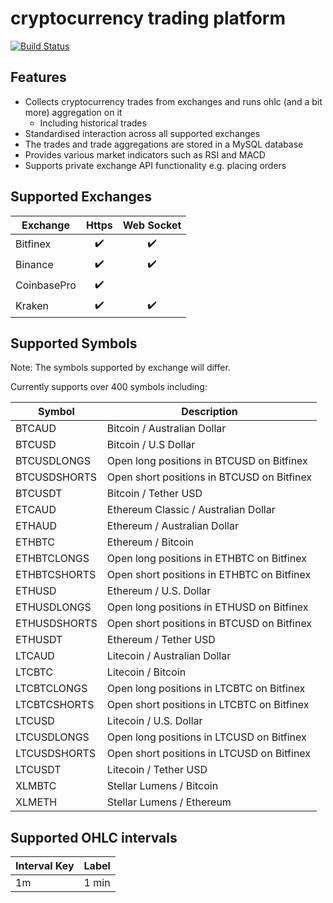 # cryptocurrency trading platform
[![Build Status](https://travis-ci.com/smnplicity/cryptocurrency.svg?token=6dFz7PgYHV1ppXKK86sV&branch=master)](https://travis-ci.com/smnplicity/cryptocurrency)

## Features
* Collects cryptocurrency trades from exchanges and runs ohlc (and a bit more) aggregation on it
	* Including historical trades
* Standardised interaction across all supported exchanges
* The trades and trade aggregations are stored in a MySQL database
* Provides various market indicators such as RSI and MACD
* Supports private exchange API functionality e.g. placing orders

## Supported Exchanges

Exchange | Https | Web Socket
-------- | :-----: | :-----------:
Bitfinex | :heavy_check_mark: | :heavy_check_mark:
Binance | :heavy_check_mark: | :heavy_check_mark:
CoinbasePro | :heavy_check_mark:
Kraken | :heavy_check_mark: | :heavy_check_mark:

## Supported Symbols
Note: The symbols supported by exchange will differ.

Currently supports over 400 symbols including:

Symbol | Description
-------- | -----
BTCAUD | Bitcoin / Australian Dollar
BTCUSD | Bitcoin / U.S Dollar
BTCUSDLONGS | Open long positions in BTCUSD on Bitfinex
BTCUSDSHORTS | Open short positions in BTCUSD on Bitfinex 
BTCUSDT | Bitcoin / Tether USD
ETCAUD | Ethereum Classic / Australian Dollar
ETHAUD | Ethereum / Australian Dollar
ETHBTC | Ethereum / Bitcoin
ETHBTCLONGS | Open long positions in ETHBTC on Bitfinex 
ETHBTCSHORTS | Open short positions in ETHBTC on Bitfinex
ETHUSD | Ethereum / U.S. Dollar
ETHUSDLONGS | Open long positions in ETHUSD on Bitfinex
ETHUSDSHORTS | Open short positions in BTCUSD on Bitfinex 
ETHUSDT | Ethereum / Tether USD
LTCAUD | Litecoin / Australian Dollar
LTCBTC | Litecoin / Bitcoin
LTCBTCLONGS | Open long positions in LTCBTC on Bitfinex 
LTCBTCSHORTS | Open short positions in LTCBTC on Bitfinex 
LTCUSD | Litecoin / U.S. Dollar
LTCUSDLONGS | Open long positions in LTCUSD on Bitfinex 
LTCUSDSHORTS | Open short positions in LTCUSD on Bitfinex 
LTCUSDT | Litecoin / Tether USD
XLMBTC | Stellar Lumens / Bitcoin
XLMETH | Stellar Lumens / Ethereum

## Supported OHLC intervals
Interval Key | Label
-------------|----------
1m | 1 min